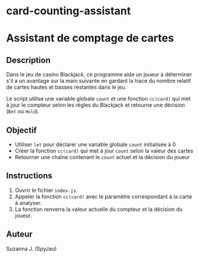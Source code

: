 # card-counting-assistant

# Assistant de comptage de cartes

## Description
Dans le jeu de casino Blackjack, ce programme aide un joueur à déterminer s'il a un avantage sur la main suivante en gardant la trace du nombre relatif de cartes hautes et basses restantes dans le jeu.

Le script utilise une variable globale `count` et une fonction `cc(card)` qui met à jour le compteur selon les règles du Blackjack et retourne une décision (`Bet` ou `Hold`).

## Objectif
- Utiliser `let` pour déclarer une variable globale `count` initialisée à 0
- Créer la fonction `cc(card)` qui met à jour `count` selon la valeur des cartes
- Retourner une chaîne contenant le `count` actuel et la décision du joueur

## Instructions
1. Ouvrir le fichier `index.js`.
2. Appeler la fonction `cc(card)` avec le paramètre correspondant à la carte à analyser.
3. La fonction renverra la valeur actuelle du compteur et la décision du joueur.

## Auteur
Suzanna J. (SpyJau)
